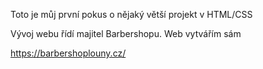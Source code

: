 Toto je můj první pokus o nějaký větší projekt v HTML/CSS


Vývoj webu řídí majitel Barbershopu. Web vytvářím sám

https://barbershoplouny.cz/

